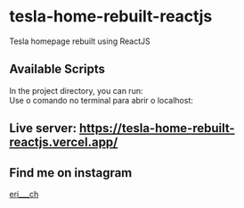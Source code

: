 # tesla-home-rebuilt-reactjs
Tesla homepage rebuilt using ReactJS

## Available Scripts

In the project directory, you can run: <br />
Use o comando no terminal para abrir o localhost:

## Live server: https://tesla-home-rebuilt-reactjs.vercel.app/

## Find me on instagram
[eri___ch](https://www.instagram.com/eri___ch/)
